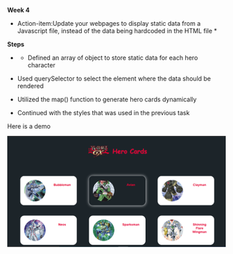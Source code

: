 **Week 4**

* Action-item:Update your webpages to display static data from a Javascript file, instead of the data being hardcoded in the HTML file *

**Steps**
* - Defined an array of object to store static data for each hero character

- Used querySelector to select the element where the data should be rendered

- Utilized the map() function to generate hero cards dynamically

- Continued with the styles that was used in the previous task


Here is a demo

![Screenshot of charactercard](./Assignments/assets/images/screenshot4.png)




